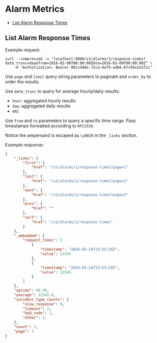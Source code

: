 # Alarm Metrics

* [List Alarm Response Times](#list-alarm-response-times)

## List Alarm Response Times

Example request:

```
curl --compressed -v "localhost:8080/v1/alarms/1/response-times?date_trunc=day&from=2016-02-08T00:00:00Z&to=2016-02-09T00:00:00Z" \
	-H "Authorization: Bearer 00ccd40e-72ca-4e79-a4b6-67c95e2e3f1c"
```

Use `page` and `limit` query string parameters to paginate and `order_by` to order the results.

Use `date_trunc` to query for average hourly/daily results:

- `hour`: aggregated hourly results
- `day`: aggregated daily results
- etc

Use `from` and `to` parameters to query a specific time range. Pass timestamps formatted according to `RFC3339`.

Notice the ampersand is escaped as `\u0026` in the `_links` section.

Example response:

```json
{
	"_links": {
		"first": {
			"href": "/v1/alarms/1/response-times?page=1"
		},
		"last": {
			"href": "/v1/alarms/1/response-times?page=2"
		},
		"next": {
			"href": "/v1/alarms/1/response-times?page=2"
		},
		"prev": {
			"href": ""
		},
		"self": {
			"href": "/v1/alarms/1/response-times"
		}
	},
	"_embedded": {
		"request_times": [
			{
				"timestamp": "2016-01-14T13:52:24Z",
				"value": 12345
			},
			{
				"timestamp": "2016-01-14T13:53:24Z",
				"value": 12345
			}
		]
	},
	"uptime": 99.99,
	"average": 12345.0,
	"incident_type_counts": {
		"slow_response": 0,
		"timeout": 2,
		"bad_code": 1,
		"other": 1,
	},
	"count": 2,
	"page": 1
}
```
